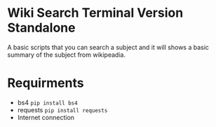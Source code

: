# Wiki Search Terminal Version Standalone
A basic scripts that you can search a subject and it will shows a basic summary of the subject from wikipeadia.

# Requirments
- bs4 `pip install bs4`
- requests `pip install requests`
- Internet connection
